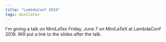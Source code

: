 ```yaml
---
title: "LambdaConf 2019"
tags: minilatex
---
```


I'm giving a talk on MiniLaTex Friday, June 7
on MiniLaTeX at LambdaConf 2019. Will put
a link to the slides after the talk.
